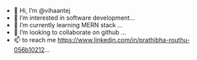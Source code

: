 - 👋 Hi, I’m @vihaantej
- 👀 I’m interested in software development...
- 🌱 I’m currently learning MERN stack ...
- 💞️ I’m looking to collaborate on github ...
- 📫 to reach me https://www.linkedin.com/in/prathibha-routhu-056b10212...

<!---
Vihaantej/Vihaantej is a ✨ special ✨ repository because its `README.md` (this file) appears on your GitHub profile.
You can click the Preview link to take a look at your changes.
--->
